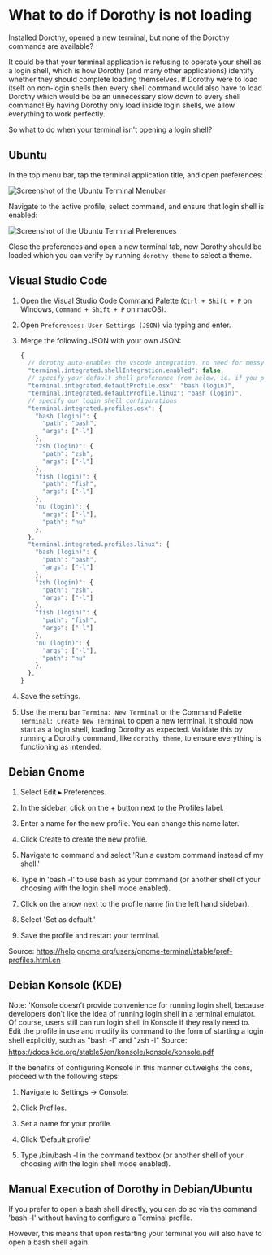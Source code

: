# What to do if Dorothy is not loading

Installed Dorothy, opened a new terminal, but none of the Dorothy commands are available?

It could be that your terminal application is refusing to operate your shell as a login shell, which is how Dorothy (and many other applications) identify whether they should complete loading themselves. If Dorothy were to load itself on non-login shells then every shell command would also have to load Dorothy which would be be an unnecessary slow down to every shell command! By having Dorothy only load inside login shells, we allow everything to work perfectly.

So what to do when your terminal isn't opening a login shell?

## Ubuntu

In the top menu bar, tap the terminal application title, and open preferences:

![Screenshot of the Ubuntu Terminal Menubar](https://github.com/bevry/dorothy/blob/master/docs/assets/login-shell-ubuntu-menubar.png?raw=true)

Navigate to the active profile, select command, and ensure that login shell is enabled:

![Screenshot of the Ubuntu Terminal Preferences](https://github.com/bevry/dorothy/blob/master/docs/assets/login-shell-ubuntu-preferences.png?raw=true)

Close the preferences and open a new terminal tab, now Dorothy should be loaded which you can verify by running `dorothy theme` to select a theme.

## Visual Studio Code

1. Open the Visual Studio Code Command Palette (`Ctrl + Shift + P` on Windows, `Command + Shift + P` on macOS).

2. Open `Preferences: User Settings (JSON)` via typing and enter.

3. Merge the following JSON with your own JSON:

    ```javascript
    {
      // dorothy auto-enables the vscode integration, no need for messy auto-detection
      "terminal.integrated.shellIntegration.enabled": false,
      // specify your default shell preference from below, ie. if you prefer nu, then use "nu (login)"
      "terminal.integrated.defaultProfile.osx": "bash (login)",
      "terminal.integrated.defaultProfile.linux": "bash (login)",
      // specify our login shell configurations
      "terminal.integrated.profiles.osx": {
        "bash (login)": {
          "path": "bash",
          "args": ["-l"]
        },
        "zsh (login)": {
          "path": "zsh",
          "args": ["-l"]
        },
        "fish (login)": {
          "path": "fish",
          "args": ["-l"]
        },
        "nu (login)": {
          "args": ["-l"],
          "path": "nu"
        },
      },
      "terminal.integrated.profiles.linux": {
        "bash (login)": {
          "path": "bash",
          "args": ["-l"]
        },
        "zsh (login)": {
          "path": "zsh",
          "args": ["-l"]
        },
        "fish (login)": {
          "path": "fish",
          "args": ["-l"]
        },
        "nu (login)": {
          "args": ["-l"],
          "path": "nu"
        },
      },
    }
    ```

4. Save the settings.

5. Use the menu bar `Termina: New Terminal` or the Command Palette `Terminal: Create New Terminal` to open a new terminal. It should now start as a login shell, loading Dorothy as expected. Validate this by running a Dorothy command, like `dorothy theme`, to ensure everything is functioning as intended.

## Debian Gnome

1. Select Edit ▸ Preferences.

2. In the sidebar, click on the + button next to the Profiles label.

3. Enter a name for the new profile. You can change this name later.

4. Click Create to create the new profile.

5. Navigate to command and select 'Run a custom command instead of my shell.'

6. Type in 'bash -l' to use bash as your command (or another shell of your choosing with the login shell mode enabled).

7. Click on the arrow next to the profile name (in the left hand sidebar).

9. Select 'Set as default.'

10. Save the profile and restart your terminal.

Source: https://help.gnome.org/users/gnome-terminal/stable/pref-profiles.html.en

## Debian Konsole (KDE)

Note: 'Konsole doesn’t provide convenience for running login shell, because developers don’t like
the idea of running login shell in a terminal emulator.
Of course, users still can run login shell in Konsole if they really need to. Edit the profile in use and modify its command to the form of starting a login shell explicitly, such as "bash -l" and "zsh -l" Source: https://docs.kde.org/stable5/en/konsole/konsole/konsole.pdf

If the benefits of configuring Konsole in this manner outweighs the cons, proceed with the following steps:

1. Navigate to Settings -> Console.

2. Click Profiles.

3. Set a name for your profile.

4. Click 'Default profile'

5. Type /bin/bash -l in the command textbox (or another shell of your choosing with the login shell mode enabled).

## Manual Execution of Dorothy in Debian/Ubuntu

If you prefer to open a bash shell directly, you can do so via the command 'bash -l' without having to configure a Terminal profile.

However, this means that upon restarting your terminal you will also have to open a bash shell again.
